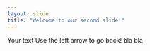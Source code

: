 ```yaml
---
layout: slide
title: "Welcome to our second slide!"
---
```

Your text
Use the left arrow to go back!
bla bla
